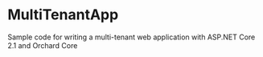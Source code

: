 # MultiTenantApp
Sample code for writing a multi-tenant web application with ASP.NET Core 2.1 and Orchard Core

